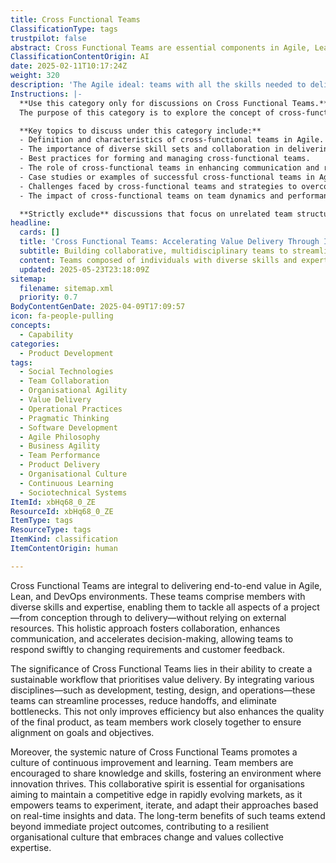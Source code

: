 ```yaml
---
title: Cross Functional Teams
ClassificationType: tags
trustpilot: false
abstract: Cross Functional Teams are essential components in Agile, Lean, and DevOps frameworks, designed to deliver comprehensive value throughout the project lifecycle, from initial conception to final delivery. These teams consist of individuals with varied skills and expertise, enabling them to independently manage all project facets without external dependencies. This integrated approach enhances collaboration and communication, facilitating quicker decision-making and responsiveness to evolving requirements and customer feedback. The importance of Cross Functional Teams lies in their capacity to establish a sustainable workflow focused on value delivery by merging different disciplines—such as development, testing, design, and operations—thereby streamlining processes, minimising handoffs, and reducing bottlenecks. This not only boosts efficiency but also improves product quality, as team members collaborate closely to align on objectives. Additionally, the systemic nature of these teams fosters a culture of continuous improvement and knowledge sharing, creating an environment conducive to innovation. This collaborative ethos is vital for organisations seeking to maintain a competitive advantage in fast-changing markets, empowering teams to experiment and adapt based on real-time insights. Ultimately, the long-term advantages of Cross Functional Teams extend beyond immediate project results, contributing to a resilient organisational culture that embraces change and values collective expertise.
ClassificationContentOrigin: AI
date: 2025-02-11T10:17:24Z
weight: 320
description: 'The Agile ideal: teams with all the skills needed to deliver end-to-end value.'
Instructions: |-
  **Use this category only for discussions on Cross Functional Teams.**  
  The purpose of this category is to explore the concept of cross-functional teams within Agile methodologies, focusing on their structure, benefits, and role in delivering end-to-end value. Cross-functional teams are composed of members with diverse skills and expertise, enabling them to collaborate effectively and respond to complex challenges in a holistic manner.

  **Key topics to discuss under this category include:**
  - Definition and characteristics of cross-functional teams in Agile.
  - The importance of diverse skill sets and collaboration in delivering value.
  - Best practices for forming and managing cross-functional teams.
  - The role of cross-functional teams in enhancing communication and reducing silos.
  - Case studies or examples of successful cross-functional teams in Agile environments.
  - Challenges faced by cross-functional teams and strategies to overcome them.
  - The impact of cross-functional teams on team dynamics and performance.

  **Strictly exclude** discussions that focus on unrelated team structures, such as functional teams, or misinterpretations of Agile principles that do not align with the core philosophy of cross-functional collaboration.
headline:
  cards: []
  title: 'Cross Functional Teams: Accelerating Value Delivery Through Integrated Expertise'
  subtitle: Building collaborative, multidisciplinary teams to streamline workflows, accelerate decision-making, and deliver end-to-end customer value.
  content: Teams composed of individuals with diverse skills and expertise, structured to independently handle all aspects of product development from concept through delivery. Emphasises collaboration, rapid decision-making, continuous improvement, knowledge sharing, and responsiveness to customer feedback, enabling streamlined workflows, reduced bottlenecks, and enhanced adaptability in complex, evolving environments.
  updated: 2025-05-23T23:18:09Z
sitemap:
  filename: sitemap.xml
  priority: 0.7
BodyContentGenDate: 2025-04-09T17:09:57
icon: fa-people-pulling
concepts:
  - Capability
categories:
  - Product Development
tags:
  - Social Technologies
  - Team Collaboration
  - Organisational Agility
  - Value Delivery
  - Operational Practices
  - Pragmatic Thinking
  - Software Development
  - Agile Philosophy
  - Business Agility
  - Team Performance
  - Product Delivery
  - Organisational Culture
  - Continuous Learning
  - Sociotechnical Systems
ItemId: xbHq68_0_ZE
ResourceId: xbHq68_0_ZE
ItemType: tags
ResourceType: tags
ItemKind: classification
ItemContentOrigin: human

---
```

Cross Functional Teams are integral to delivering end-to-end value in Agile, Lean, and DevOps environments. These teams comprise members with diverse skills and expertise, enabling them to tackle all aspects of a project—from conception through to delivery—without relying on external resources. This holistic approach fosters collaboration, enhances communication, and accelerates decision-making, allowing teams to respond swiftly to changing requirements and customer feedback.

The significance of Cross Functional Teams lies in their ability to create a sustainable workflow that prioritises value delivery. By integrating various disciplines—such as development, testing, design, and operations—these teams can streamline processes, reduce handoffs, and eliminate bottlenecks. This not only improves efficiency but also enhances the quality of the final product, as team members work closely together to ensure alignment on goals and objectives.

Moreover, the systemic nature of Cross Functional Teams promotes a culture of continuous improvement and learning. Team members are encouraged to share knowledge and skills, fostering an environment where innovation thrives. This collaborative spirit is essential for organisations aiming to maintain a competitive edge in rapidly evolving markets, as it empowers teams to experiment, iterate, and adapt their approaches based on real-time insights and data. The long-term benefits of such teams extend beyond immediate project outcomes, contributing to a resilient organisational culture that embraces change and values collective expertise.
